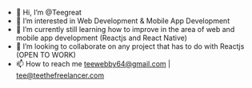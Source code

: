 - 👋 Hi, I’m @Teegreat
- 👀 I’m interested in Web Development & Mobile App Development 
- 🌱 I’m currently still learning how to improve in the area of web and mobile app development (Reactjs and React Native)
- 💞️ I’m looking to collaborate on any project that has to do with Reactjs (OPEN TO WORK)
- 📫 How to reach me teewebby64@gmail.com | tee@teethefreelancer.com

<!---
Teegreat/Teegreat is a ✨ special ✨ repository because its `README.md` (this file) appears on your GitHub profile.
You can click the Preview link to take a look at your changes.
--->

